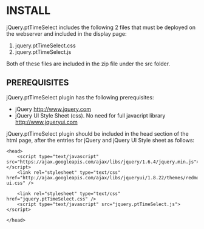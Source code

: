 INSTALL
=======

jQuery.ptTimeSelect includes the following 2 files that must
be deployed on the webserver and included in the display page:

1.  jquery.ptTimeSelect.css
2.  jquery.ptTimeSelect.js

Both of these files are included in the zip file under the
src folder.

PREREQUISITES
-------------

jQuery.ptTimeSelect plugin has the following prerequisites:
    
-   jQuery <http://www.jquery.com>
-   jQuery UI Style Sheet (css). No need for full javacript library
    <http://www.jqueryui.com>
    
jQuery.ptTimeSelect plugin should be included in the head section
of the html page, after the entries for jQuery and jQuery UI
Style sheet as follows:
    
    <head>
        <script type="text/javascript" src="https://ajax.googleapis.com/ajax/libs/jquery/1.6.4/jquery.min.js"></script>
        <link rel="stylesheet" type="text/css" href="http://ajax.googleapis.com/ajax/libs/jqueryui/1.8.22/themes/redmond/jquery-ui.css" />

        <link rel="stylesheet" type="text/css" href="jquery.ptTimeSelect.css" />
        <script type="text/javascript" src="jquery.ptTimeSelect.js"></script>
        
    </head>
